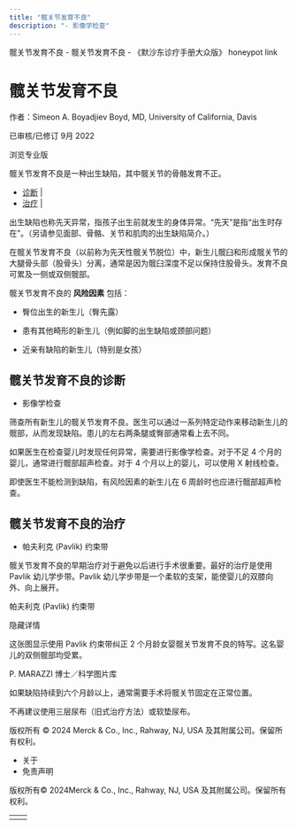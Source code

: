```yaml
---
title: "髋关节发育不良"
description: "- 影像学检查"
---
```


﻿髋关节发育不良 \- 髋关节发育不良 \- 《默沙东诊疗手册大众版》 honeypot link

# 髋关节发育不良

作者：Simeon A. Boyadjiev Boyd, MD, University of California, Davis

已审核/已修订 9月 2022

浏览专业版

髋关节发育不良是一种出生缺陷，其中髋关节的骨骼发育不正。

- [诊断](#诊断_v71478702_zh) \|
- [治疗](#治疗_v71478713_zh) \|

出生缺陷也称先天异常，指孩子出生前就发生的身体异常。“先天”是指“出生时存在”。（另请参见面部、骨骼、关节和肌肉的出生缺陷简介。）

在髋关节发育不良（以前称为先天性髋关节脱位）中，新生儿髋臼和形成髋关节的大腿骨头部（股骨头）分离，通常是因为髋臼深度不足以保持住股骨头。发育不良可累及一侧或双侧髋部。

髋关节发育不良的 **风险因素** 包括：

- 臀位出生的新生儿（臀先露）

- 患有其他畸形的新生儿（例如脚的出生缺陷或颈部问题）

- 近亲有缺陷的新生儿（特别是女孩）


## 髋关节发育不良的诊断

- 影像学检查


筛查所有新生儿的髋关节发育不良。医生可以通过一系列特定动作来移动新生儿的髋部，从而发现缺陷。患儿的左右两条腿或臀部通常看上去不同。

如果医生在检查婴儿时发现任何异常，需要进行影像学检查。对于不足 4 个月的婴儿，通常进行髋部超声检查。对于 4 个月以上的婴儿，可以使用 X 射线检查。

即使医生不能检测到缺陷，有风险因素的新生儿在 6 周龄时也应进行髋部超声检查。

## 髋关节发育不良的治疗

- 帕夫利克 (Pavlik) 约束带


髋关节发育不良的早期治疗对于避免以后进行手术很重要。最好的治疗是使用 Pavlik 幼儿学步带。Pavlik 幼儿学步带是一个柔软的支架，能使婴儿的双膝向外、向上展开。

帕夫利克 (Pavlik) 约束带



隐藏详情

这张图显示使用 Pavlik 约束带纠正 2 个月龄女婴髋关节发育不良的特写。这名婴儿的双侧髋部均受累。

P. MARAZZI 博士／科学图片库

如果缺陷持续到六个月龄以上，通常需要手术将髋关节固定在正常位置。

不再建议使用三层尿布（旧式治疗方法）或软垫尿布。



版权所有 © 2024
Merck & Co., Inc., Rahway, NJ, USA 及其附属公司。保留所有权利。

- 关于
- 免责声明

版权所有© 2024Merck & Co., Inc., Rahway, NJ, USA 及其附属公司。保留所有权利。

|     |     |
| --- | --- |
|  |  |